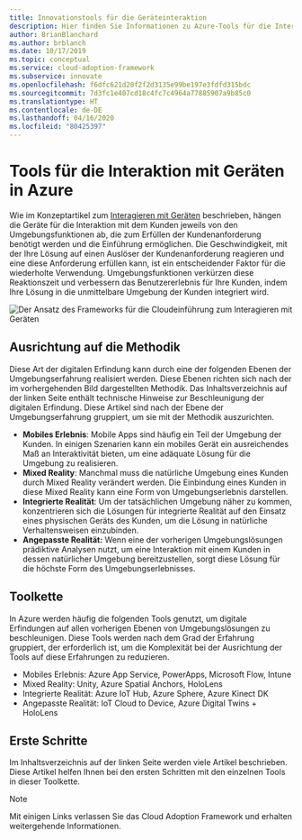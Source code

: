 ```yaml
---
title: Innovationstools für die Geräteinteraktion
description: Hier finden Sie Informationen zu Azure-Tools für die Interaktion über Geräte und Umgebungserfahrungen, die die natürliche Umgebung und das Verhalten von Kunden erweitern.
author: BrianBlanchard
ms.author: brblanch
ms.date: 10/17/2019
ms.topic: conceptual
ms.service: cloud-adoption-framework
ms.subservice: innovate
ms.openlocfilehash: f6dfc621d20f2f2d3135e99be197e3fdfd315bdc
ms.sourcegitcommit: 7d3fc1e407cd18c4fc7c4964a77885907a9b85c0
ms.translationtype: HT
ms.contentlocale: de-DE
ms.lasthandoff: 04/16/2020
ms.locfileid: "80425397"
---
```

# <a name="tools-to-interact-with-devices-in-azure"></a>Tools für die Interaktion mit Geräten in Azure

Wie im Konzeptartikel zum [Interagieren mit Geräten](../considerations/devices.md) beschrieben, hängen die Geräte für die Interaktion mit dem Kunden jeweils von den Umgebungsfunktionen ab, die zum Erfüllen der Kundenanforderung benötigt werden und die Einführung ermöglichen. Die Geschwindigkeit, mit der Ihre Lösung auf einen Auslöser der Kundenanforderung reagieren und eine diese Anforderung erfüllen kann, ist ein entscheidender Faktor für die wiederholte Verwendung. Umgebungsfunktionen verkürzen diese Reaktionszeit und verbessern das Benutzererlebnis für Ihre Kunden, indem Ihre Lösung in die unmittelbare Umgebung der Kunden integriert wird.

![Der Ansatz des Frameworks für die Cloudeinführung zum Interagieren mit Geräten](../../_images/innovate/ambient-experiences.png)

## <a name="alignment-to-the-methodology"></a>Ausrichtung auf die Methodik

Diese Art der digitalen Erfindung kann durch eine der folgenden Ebenen der Umgebungserfahrung realisiert werden. Diese Ebenen richten sich nach der im vorhergehenden Bild dargestellten Methodik. Das Inhaltsverzeichnis auf der linken Seite enthält technische Hinweise zur Beschleunigung der digitalen Erfindung. Diese Artikel sind nach der Ebene der Umgebungserfahrung gruppiert, um sie mit der Methodik auszurichten.

- **Mobiles Erlebnis**: Mobile Apps sind häufig ein Teil der Umgebung der Kunden. In einigen Szenarien kann ein mobiles Gerät ein ausreichendes Maß an Interaktivität bieten, um eine adäquate Lösung für die Umgebung zu realisieren.
- **Mixed Reality**: Manchmal muss die natürliche Umgebung eines Kunden durch Mixed Reality verändert werden. Die Einbindung eines Kunden in diese Mixed Reality kann eine Form von Umgebungserlebnis darstellen.
- **Integrierte Realität**: Um der tatsächlichen Umgebung näher zu kommen, konzentrieren sich die Lösungen für integrierte Realität auf den Einsatz eines physischen Geräts des Kunden, um die Lösung in natürliche Verhaltensweisen einzubinden.
- **Angepasste Realität:** Wenn eine der vorherigen Umgebungslösungen prädiktive Analysen nutzt, um eine Interaktion mit einem Kunden in dessen natürlicher Umgebung bereitzustellen, sorgt diese Lösung für die höchste Form des Umgebungserlebnisses.

## <a name="toolchain"></a>Toolkette

In Azure werden häufig die folgenden Tools genutzt, um digitale Erfindungen auf allen vorherigen Ebenen von Umgebungslösungen zu beschleunigen. Diese Tools werden nach dem Grad der Erfahrung gruppiert, der erforderlich ist, um die Komplexität bei der Ausrichtung der Tools auf diese Erfahrungen zu reduzieren.

- Mobiles Erlebnis: Azure App Service, PowerApps, Microsoft Flow, Intune
- Mixed Reality: Unity, Azure Spatial Anchors, HoloLens
- Integrierte Realität: Azure IoT Hub, Azure Sphere, Azure Kinect DK
- Angepasste Realität: IoT Cloud to Device, Azure Digital Twins + HoloLens

## <a name="get-started"></a>Erste Schritte

Im Inhaltsverzeichnis auf der linken Seite werden viele Artikel beschrieben. Diese Artikel helfen Ihnen bei den ersten Schritten mit den einzelnen Tools in dieser Toolkette.

> [!NOTE]
> Mit einigen Links verlassen Sie das Cloud Adoption Framework und erhalten weitergehende Informationen.
